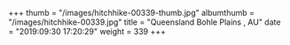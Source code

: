 +++
thumb = "/images/hitchhike-00339-thumb.jpg"
albumthumb = "/images/hitchhike-00339.jpg"
title = "Queensland Bohle Plains , AU"
date = "2019:09:30 17:20:29"
weight = 339
+++
